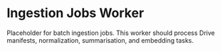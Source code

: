 # Ingestion Jobs Worker

Placeholder for batch ingestion jobs. This worker should process Drive manifests, normalization, summarisation, and embedding tasks.

